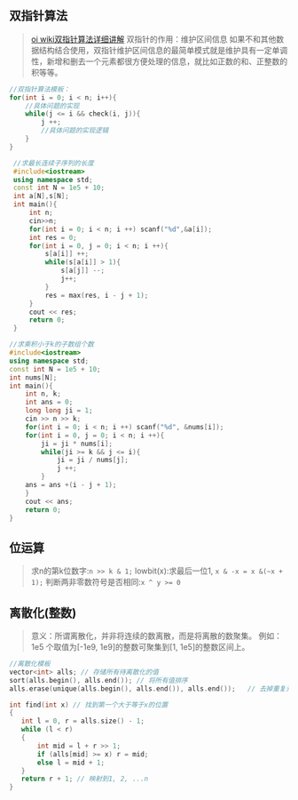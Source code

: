 ## 双指针算法
> [oi wiki双指针算法详细讲解](https://oi-wiki.org/misc/two-pointer/)
> 双指针的作用：维护区间信息
>如果不和其他数据结构结合使用，双指针维护区间信息的最简单模式就是维护具有一定单调性，新增和删去一个元素都很方便处理的信息，就比如正数的和、正整数的积等等。
```cpp
//双指针算法模板：
for(int i = 0; i < n; i++){
    //具体问题的实现
    while(j <= i && check(i, j)){
        j ++;
        //具体问题的实现逻辑
    }
}
```
```cpp
 //求最长连续子序列的长度
 #include<iostream>
 using namespace std;
 const int N = 1e5 + 10;
 int a[N],s[N];
 int main(){
     int n;
     cin>>n;
     for(int i = 0; i < n; i ++) scanf("%d",&a[i]);
     int res = 0;
     for(int i = 0, j = 0; i < n; i ++){
         s[a[i]] ++;
         while(s[a[i]] > 1){
             s[a[j]] --;
             j++;
         }
         res = max(res, i - j + 1);
     }
     cout << res;
     return 0;
 }

//求乘积小于k的子数组个数
#include<iostream>
using namespace std;
const int N = 1e5 + 10;
int nums[N];
int main(){
    int n, k;
    int ans = 0;
    long long ji = 1;
    cin >> n >> k;
    for(int i = 0; i < n; i ++) scanf("%d", &nums[i]);
    for(int i = 0, j = 0; i < n; i ++){
        ji = ji * nums[i];
        while(ji >= k && j <= i){
            ji = ji / nums[j];
            j ++;
        }
    ans = ans +(i - j + 1);
    }
    cout << ans;
    return 0;
}
```
## 位运算
>求n的第k位数字:```n >> k & 1;```
>lowbit(x):求最后一位1, ```x & -x = x &(~x + 1);```
>判断两非零数符号是否相同:```x ^ y >= 0```

## 离散化(整数)
>意义：所谓离散化，并非将连续的数离散，而是将离散的数聚集。
例如：1e5 个取值为[-1e9, 1e9]的整数可聚集到[1, 1e5]的整数区间上。
 ```cpp
//离散化模板
vector<int> alls; // 存储所有待离散化的值
sort(alls.begin(), alls.end()); // 将所有值排序
alls.erase(unique(alls.begin(), alls.end()), alls.end());   // 去掉重复元素

int find(int x) // 找到第一个大于等于x的位置
{
    int l = 0, r = alls.size() - 1;
    while (l < r)
    {
        int mid = l + r >> 1;
        if (alls[mid] >= x) r = mid;
        else l = mid + 1;
    }
    return r + 1; // 映射到1, 2, ...n
}
 ```
 